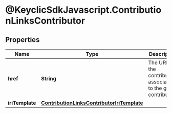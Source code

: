 # @KeyclicSdkJavascript.ContributionLinksContributor

## Properties
Name | Type | Description | Notes
------------ | ------------- | ------------- | -------------
**href** | **String** | The URI of the contributor associated to the given contribution. | [optional] 
**iriTemplate** | [**ContributionLinksContributorIriTemplate**](ContributionLinksContributorIriTemplate.md) |  | [optional] 



